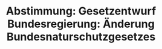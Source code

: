 ---
abstimmung:
  abstimmung: 5
  bundestagssitzung: 137
  datum: 19. Dezember 2019
  legislaturperiode: 19
categories:
- Todo
data:
- title: Abstimmungsergebnis 20191219_5-data.pdf
  url: /res/2021-btw/abstimmungsergebnisse/20191219_5-data.pdf
- title: Abstimmungsergebnis 20191219_5_xls-data.xlsx
  url: /res/2021-btw/abstimmungsergebnisse/20191219_5_xls-data.xlsx
- title: Abstimmungsergebnis 20191219_5_xls-data.csv
  url: /res/2021-btw/abstimmungsergebnisse/csv/20191219_5_xls-data.csv
ergebnis:
  AfD:
    enthaltung: 0
    gesamt: 90
    ja: 0
    nein: 75
    nichtabgegeben: 15
    ungueltig: 0
  Bündnis 90/Die Grünen:
    enthaltung: 63
    gesamt: 67
    ja: 0
    nein: 0
    nichtabgegeben: 4
    ungueltig: 0
  Die Linke:
    enthaltung: 1
    gesamt: 69
    ja: 54
    nein: 0
    nichtabgegeben: 14
    ungueltig: 0
  FDP:
    enthaltung: 0
    gesamt: 80
    ja: 0
    nein: 71
    nichtabgegeben: 9
    ungueltig: 0
  cdu/csu:
    enthaltung: 0
    gesamt: 246
    ja: 0
    nein: 230
    nichtabgegeben: 16
    ungueltig: 0
  file: 20191219_5_xls-data.xlsx
  fraktionslos:
    enthaltung: 1
    gesamt: 5
    ja: 1
    nein: 1
    nichtabgegeben: 2
    ungueltig: 0
  spd:
    enthaltung: 0
    gesamt: 152
    ja: 0
    nein: 132
    nichtabgegeben: 20
    ungueltig: 0
layout: abstimmung
links:
- title: Link zu bundestag.de
  url: https://www.bundestag.de/parlament/plenum/abstimmung/abstimmung?id=648
preview: 'Deutscher Bundestag


  137. Sitzung des Deutschen Bundestages

  am Donnerstag, 19. Dezember 2019


  Endgültiges Ergebnis der Namentlichen Abstimmung Nr. 5


  Entschließungsantrag der Abgeordneten Dr. Kirsten Tackmann, Ralph Lenkert, Dr. Gesine

  Lötzsch, weiterer Abgeordneter und der Fraktion DIE LINKE.

  Entwurf eines Zweiten Gesetzes zur Änderung des Bundesnaturschutzgesetzes

  - Drucksachen 19/10899, 19/13289, 19/16148 und 16151 -'
tags:
- Todo
title: 'Abstimmung: Gesetzentwurf Bundesregierung: Änderung Bundesnaturschutzgesetzes'
---